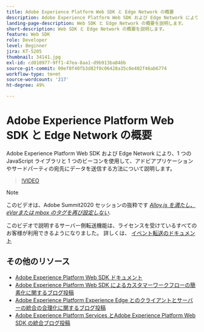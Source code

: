 ```yaml
---
title: Adobe Experience Platform Web SDK と Edge Network の概要
description: Adobe Experience Platform Web SDK および Edge Network により、1 つの JavaScript ライブラリと 1 つのビーコンを使用して、アドビアプリケーションやサードパーティの宛先にデータを送信する方法について説明します。
landing-page-description: Web SDK と Edge Network の概要を説明します。
short-description: Web SDK と Edge Network の概要を説明します。
feature: Web SDK
role: Developer
level: Beginner
jira: KT-5205
thumbnail: 34141.jpg
exl-id: cd010977-9ff1-47ea-8aa1-d9b913ba846b
source-git-commit: 00ef0f40fb3d82f0c06428a35c0e402f46ab6774
workflow-type: tm+mt
source-wordcount: '217'
ht-degree: 49%

---
```


# Adobe Experience Platform Web SDK と Edge Network の概要

Adobe Experience Platform Web SDK および Edge Network により、1 つの JavaScript ライブラリと 1 つのビーコンを使用して、アドビアプリケーションやサードパーティの宛先にデータを送信する方法について説明します。

>[!VIDEO](https://video.tv.adobe.com/v/34141?learn=on)

>[!NOTE]
>
>このビデオは、Adobe Summit2020 セッションの抜粋です *[Alloy.js を満たし、eVarまたは mbox のタグを再び設定しない](https://business.adobe.com/summit/2020/with-alloy-js-never-tag-for-an-evar-or-mbox-again.html)*.
>
>このビデオで説明するサーバー側転送機能は、ライセンスを受けているすべてのお客様が利用できるようになりました。 詳しくは、 [イベント転送のドキュメント](https://experienceleague.adobe.com/docs/experience-platform/tags/event-forwarding/overview.html)

## その他のリソース

* [Adobe Experience Platform Web SDK ドキュメント](https://experienceleague.adobe.com/docs/experience-platform/edge/home.html?lang=ja)
* [Adobe Experience Platform Web SDK によるカスタマーワークフローの簡素化に関するブログ投稿](https://medium.com/adobetech/simplifying-customer-workflows-with-adobe-experience-platform-web-sdk-4e54fe134f4a)
* [Adobe Experience Platform Experience Edge とのクライアントとサーバーの統合の合理化に関するブログ投稿](https://medium.com/adobetech/streamlining-client-server-integrations-with-adobe-experience-platform-experience-edge-1caaef887172)
* [Adobe Experience Platform Services とAdobe Experience Platform Web SDK の統合ブログ投稿](https://medium.com/adobetech/unify-your-adobe-experience-platform-services-with-adobe-experience-platform-web-sdk-75cf6851a9fc)
